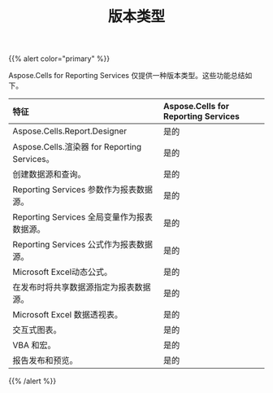 ﻿---
title: 版本类型
type: docs
weight: 40
url: /zh/reportingservices/edition-types/
---
{{% alert color="primary" %}} 

Aspose.Cells for Reporting Services 仅提供一种版本类型。这些功能总结如下。

|**特征** |**Aspose.Cells for Reporting Services** |
|:- |:- |
| Aspose.Cells.Report.Designer|是的|
| Aspose.Cells.渲染器 for Reporting Services。|是的|
|创建数据源和查询。|是的|
| Reporting Services 参数作为报表数据源。|是的|
| Reporting Services 全局变量作为报表数据源。|是的|
| Reporting Services 公式作为报表数据源。|是的|
| Microsoft Excel动态公式。|是的|
|在发布时将共享数据源指定为报表数据源。|是的|
| Microsoft Excel 数据透视表。|是的|
|交互式图表。|是的|
| VBA 和宏。|是的|
|报告发布和预览。|是的|
{{% /alert %}}
